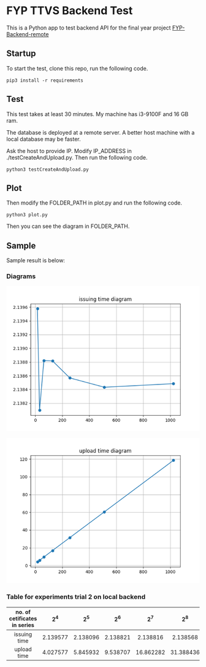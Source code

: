 # FYP TTVS Backend Test

This is a Python app to test backend API for the final year project [FYP-Backend-remote](https://github.com/ttvs-blockchain/FYP-Backend-remote.git)

## Startup

To start the test, clone this repo, run the following code.

```{python}
pip3 install -r requirements
```

## Test

This test takes at least 30 minutes. My machine has i3-9100F and 16 GB ram.

The database is deployed at a remote server. A better host machine with a local database may be faster.

Ask the host to provide IP. Modify IP_ADDRESS in ./testCreateAndUpload.py. Then run the following code.

```{python}
python3 testCreateAndUpload.py
```

## Plot

Then modify the FOLDER_PATH in plot.py and run the following code.

```{python}
python3 plot.py
```

Then you can see the diagram in FOLDER_PATH.

## Sample

Sample result is below:

### Diagrams

![Issue Time](./14-04-2022-trial-2/issuing-time-diagram.png)

![Upload Time](./14-04-2022-trial-2/upload-time-diagram.png)

### Table for experiments trial 2 on local backend

| no. of cetificates in series |  $2^4$   |  $2^5$   |  $2^6$   |   $2^7$   |   $2^8$   |   $2^9$   |  $2^{10}$  |
| :--------------------------: | :------: | :------: | :------: | :-------: | :-------: | :-------: | :--------: |
|         issuing time         | 2.139577 | 2.138096 | 2.138821 | 2.138816  | 2.138568  | 2.138432  |  2.138484  |
|         upload time          | 4.027577 | 5.845932 | 9.538707 | 16.862282 | 31.388436 | 60.442806 | 118.561657 |